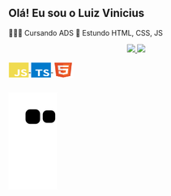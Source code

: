 ## Olá! Eu sou o Luiz Vinicius
🧑🏼‍🎓 Cursando ADS
📘 Estundo HTML, CSS, JS

<div align="center">
  <a href="https://github.com/luizvinicius">
  <img height="175em" src="https://github-readme-stats.vercel.app/api?username=luizvinicius&show_icons=true&theme=dracula&include_all_commits=true&count_private=true"/>
  <img height="175em" src="https://github-readme-stats.vercel.app/api/top-langs/?username=luizvinicius&layout=compact&langs_count=7&theme=dracula"/>
</div>
<div dir="auto"><br>
  <img align="center" alt="Rafa-Js" height="30" width="40" src="https://raw.githubusercontent.com/devicons/devicon/master/icons/javascript/javascript-plain.svg" style="max-width: 100%;">
  <img align="center" alt="Rafa-Ts" height="30" width="40" src="https://raw.githubusercontent.com/devicons/devicon/master/icons/typescript/typescript-plain.svg" style="max-width: 100%;">
  <img align="center" alt="Rafa-HTML" height="30" width="40" src="https://raw.githubusercontent.com/devicons/devicon/master/icons/html5/html5-original.svg" style="max-width: 100%;">
</div> 

  ## 
  
<div>
  <img src="https://github.com/rafaballerini/rafaballerini/raw/output/github-contribution-grid-snake.svg" alt="Snake animation" style="max-width: 100%;">
</div>
